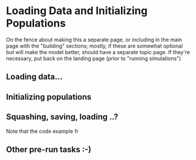# Loading Data and Initializing Populations

On the fence about making this a separate page, or including in the main page with the "building" sections; mostly, if these are somewhat optional but will make the model better, should have a separate topic page. If they're necessary, put back on the landing page (prior to "running simulations")


## Loading data...

## Initializing populations

## Squashing, saving, loading ..?

Note that the code example fr

## Other pre-run tasks :-)
